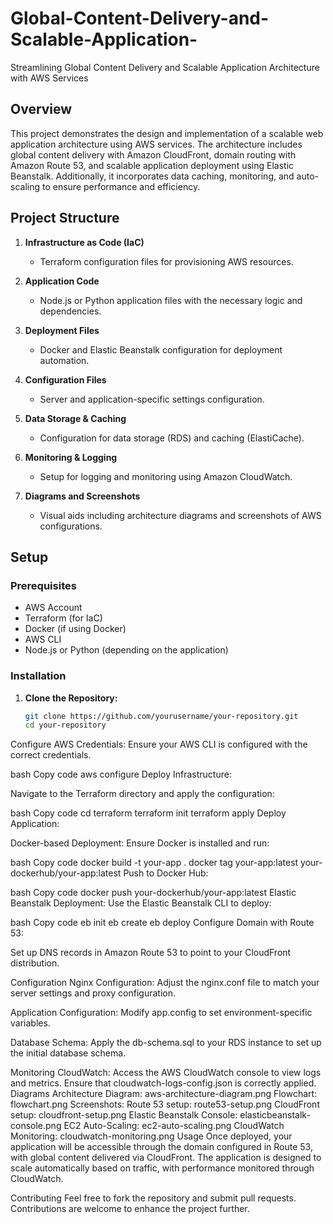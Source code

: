 # Global-Content-Delivery-and-Scalable-Application-
Streamlining Global Content Delivery and Scalable Application Architecture with AWS Services


## Overview

This project demonstrates the design and implementation of a scalable web application architecture using AWS services. The architecture includes global content delivery with Amazon CloudFront, domain routing with Amazon Route 53, and scalable application deployment using Elastic Beanstalk. Additionally, it incorporates data caching, monitoring, and auto-scaling to ensure performance and efficiency.

## Project Structure

1. **Infrastructure as Code (IaC)**
   - Terraform configuration files for provisioning AWS resources.

2. **Application Code**
   - Node.js or Python application files with the necessary logic and dependencies.

3. **Deployment Files**
   - Docker and Elastic Beanstalk configuration for deployment automation.

4. **Configuration Files**
   - Server and application-specific settings configuration.

5. **Data Storage & Caching**
   - Configuration for data storage (RDS) and caching (ElastiCache).

6. **Monitoring & Logging**
   - Setup for logging and monitoring using Amazon CloudWatch.

7. **Diagrams and Screenshots**
   - Visual aids including architecture diagrams and screenshots of AWS configurations.

## Setup

### Prerequisites

- AWS Account
- Terraform (for IaC)
- Docker (if using Docker)
- AWS CLI
- Node.js or Python (depending on the application)

### Installation

1. **Clone the Repository:**
   ```bash
   git clone https://github.com/yourusername/your-repository.git
   cd your-repository
Configure AWS Credentials:
Ensure your AWS CLI is configured with the correct credentials.

bash
Copy code
aws configure
Deploy Infrastructure:

Navigate to the Terraform directory and apply the configuration:

bash
Copy code
cd terraform
terraform init
terraform apply
Deploy Application:

Docker-based Deployment:
Ensure Docker is installed and run:

bash
Copy code
docker build -t your-app .
docker tag your-app:latest your-dockerhub/your-app:latest
Push to Docker Hub:

bash
Copy code
docker push your-dockerhub/your-app:latest
Elastic Beanstalk Deployment:
Use the Elastic Beanstalk CLI to deploy:

bash
Copy code
eb init
eb create
eb deploy
Configure Domain with Route 53:

Set up DNS records in Amazon Route 53 to point to your CloudFront distribution.

Configuration
Nginx Configuration:
Adjust the nginx.conf file to match your server settings and proxy configuration.

Application Configuration:
Modify app.config to set environment-specific variables.

Database Schema:
Apply the db-schema.sql to your RDS instance to set up the initial database schema.

Monitoring
CloudWatch:
Access the AWS CloudWatch console to view logs and metrics. Ensure that cloudwatch-logs-config.json is correctly applied.
Diagrams
Architecture Diagram: aws-architecture-diagram.png
Flowchart: flowchart.png
Screenshots:
Route 53 setup: route53-setup.png
CloudFront setup: cloudfront-setup.png
Elastic Beanstalk Console: elasticbeanstalk-console.png
EC2 Auto-Scaling: ec2-auto-scaling.png
CloudWatch Monitoring: cloudwatch-monitoring.png
Usage
Once deployed, your application will be accessible through the domain configured in Route 53, with global content delivered via CloudFront. The application is designed to scale automatically based on traffic, with performance monitored through CloudWatch.

Contributing
Feel free to fork the repository and submit pull requests. Contributions are welcome to enhance the project further.
